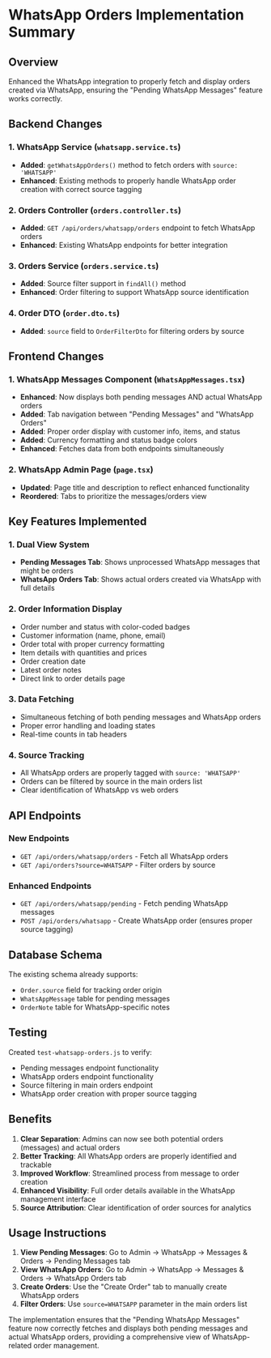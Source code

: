 # WhatsApp Orders Implementation Summary

## Overview
Enhanced the WhatsApp integration to properly fetch and display orders created via WhatsApp, ensuring the "Pending WhatsApp Messages" feature works correctly.

## Backend Changes

### 1. WhatsApp Service (`whatsapp.service.ts`)
- **Added**: `getWhatsAppOrders()` method to fetch orders with `source: 'WHATSAPP'`
- **Enhanced**: Existing methods to properly handle WhatsApp order creation with correct source tagging

### 2. Orders Controller (`orders.controller.ts`)
- **Added**: `GET /api/orders/whatsapp/orders` endpoint to fetch WhatsApp orders
- **Enhanced**: Existing WhatsApp endpoints for better integration

### 3. Orders Service (`orders.service.ts`)
- **Added**: Source filter support in `findAll()` method
- **Enhanced**: Order filtering to support WhatsApp source identification

### 4. Order DTO (`order.dto.ts`)
- **Added**: `source` field to `OrderFilterDto` for filtering orders by source

## Frontend Changes

### 1. WhatsApp Messages Component (`WhatsAppMessages.tsx`)
- **Enhanced**: Now displays both pending messages AND actual WhatsApp orders
- **Added**: Tab navigation between "Pending Messages" and "WhatsApp Orders"
- **Added**: Proper order display with customer info, items, and status
- **Added**: Currency formatting and status badge colors
- **Enhanced**: Fetches data from both endpoints simultaneously

### 2. WhatsApp Admin Page (`page.tsx`)
- **Updated**: Page title and description to reflect enhanced functionality
- **Reordered**: Tabs to prioritize the messages/orders view

## Key Features Implemented

### 1. Dual View System
- **Pending Messages Tab**: Shows unprocessed WhatsApp messages that might be orders
- **WhatsApp Orders Tab**: Shows actual orders created via WhatsApp with full details

### 2. Order Information Display
- Order number and status with color-coded badges
- Customer information (name, phone, email)
- Order total with proper currency formatting
- Item details with quantities and prices
- Order creation date
- Latest order notes
- Direct link to order details page

### 3. Data Fetching
- Simultaneous fetching of both pending messages and WhatsApp orders
- Proper error handling and loading states
- Real-time counts in tab headers

### 4. Source Tracking
- All WhatsApp orders are properly tagged with `source: 'WHATSAPP'`
- Orders can be filtered by source in the main orders list
- Clear identification of WhatsApp vs web orders

## API Endpoints

### New Endpoints
- `GET /api/orders/whatsapp/orders` - Fetch all WhatsApp orders
- `GET /api/orders?source=WHATSAPP` - Filter orders by source

### Enhanced Endpoints
- `GET /api/orders/whatsapp/pending` - Fetch pending WhatsApp messages
- `POST /api/orders/whatsapp` - Create WhatsApp order (ensures proper source tagging)

## Database Schema
The existing schema already supports:
- `Order.source` field for tracking order origin
- `WhatsAppMessage` table for pending messages
- `OrderNote` table for WhatsApp-specific notes

## Testing
Created `test-whatsapp-orders.js` to verify:
- Pending messages endpoint functionality
- WhatsApp orders endpoint functionality
- Source filtering in main orders endpoint
- WhatsApp order creation with proper source tagging

## Benefits

1. **Clear Separation**: Admins can now see both potential orders (messages) and actual orders
2. **Better Tracking**: All WhatsApp orders are properly identified and trackable
3. **Improved Workflow**: Streamlined process from message to order creation
4. **Enhanced Visibility**: Full order details available in the WhatsApp management interface
5. **Source Attribution**: Clear identification of order sources for analytics

## Usage Instructions

1. **View Pending Messages**: Go to Admin → WhatsApp → Messages & Orders → Pending Messages tab
2. **View WhatsApp Orders**: Go to Admin → WhatsApp → Messages & Orders → WhatsApp Orders tab
3. **Create Orders**: Use the "Create Order" tab to manually create WhatsApp orders
4. **Filter Orders**: Use `source=WHATSAPP` parameter in the main orders list

The implementation ensures that the "Pending WhatsApp Messages" feature now correctly fetches and displays both pending messages and actual WhatsApp orders, providing a comprehensive view of WhatsApp-related order management.